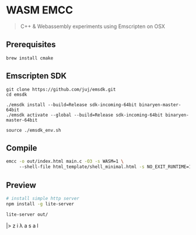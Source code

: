 # WASM EMCC

> C++ & Webassembly experiments using Emscripten on OSX


## Prerequisites
```
brew install cmake
```
## Emscripten SDK
```
git clone https://github.com/juj/emsdk.git
cd emsdk

./emsdk install --build=Release sdk-incoming-64bit binaryen-master-64bit
./emsdk activate --global --build=Release sdk-incoming-64bit binaryen-master-64bit

source ./emsdk_env.sh
```

## Compile
```sh
emcc -o out/index.html main.c -O3 -s WASM=1 \ 
     --shell-file html_template/shell_minimal.html -s NO_EXIT_RUNTIME=1
```

## Preview

```sh
# install simple http server
npm install -g lite-server
```

```sh
lite-server out/
```

|> z i λ a s a l

